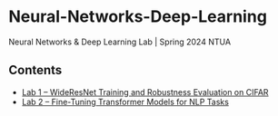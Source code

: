 # Neural-Networks-Deep-Learning
Neural Networks &amp; Deep Learning Lab | Spring 2024 NTUA

## Contents

- [Lab 1 – WideResNet Training and Robustness Evaluation on CIFAR](./lab1)
- [Lab 2 – Fine-Tuning Transformer Models for NLP Tasks](./lab2)
